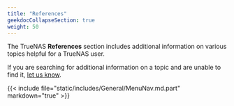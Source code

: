 ```yaml
---
title: "References"
geekdocCollapseSection: true
weight: 50
---
```


The TrueNAS **References** section includes additional information on various topics helpful for a TrueNAS user.

If you are searching for additional information on a topic and are unable to find it, [let us know](https://ixsystems.atlassian.net/jira/software/c/projects/DOCS/issues).  

{{< include file="static/includes/General/MenuNav.md.part" markdown="true" >}}
